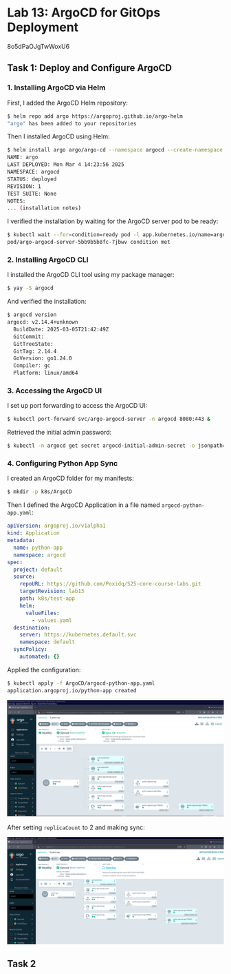 # Lab 13: ArgoCD for GitOps Deployment

8o5dPaOJgTwWoxU6
## Task 1: Deploy and Configure ArgoCD

### 1. Installing ArgoCD via Helm

First, I added the ArgoCD Helm repository:
```bash
$ helm repo add argo https://argoproj.github.io/argo-helm
"argo" has been added to your repositories
```

Then I installed ArgoCD using Helm:
```bash
$ helm install argo argo/argo-cd --namespace argocd --create-namespace
NAME: argo
LAST DEPLOYED: Mon Mar 4 14:23:56 2025
NAMESPACE: argocd
STATUS: deployed
REVISION: 1
TEST SUITE: None
NOTES:
... (installation notes)
```

I verified the installation by waiting for the ArgoCD server pod to be ready:
```bash
$ kubectl wait --for=condition=ready pod -l app.kubernetes.io/name=argocd-server -n argocd --timeout=90s
pod/argo-argocd-server-5bb9b5b8fc-7jbwv condition met
```

### 2. Installing ArgoCD CLI

I installed the ArgoCD CLI tool using my package manager:
```bash
$ yay -S argocd
```

And verified the installation:
```bash
$ argocd version
argocd: v2.14.4+unknown
  BuildDate: 2025-03-05T21:42:49Z
  GitCommit:
  GitTreeState:
  GitTag: 2.14.4
  GoVersion: go1.24.0
  Compiler: gc
  Platform: linux/amd64
```

### 3. Accessing the ArgoCD UI

I set up port forwarding to access the ArgoCD UI:
```bash
$ kubectl port-forward svc/argo-argocd-server -n argocd 8080:443 &
```

Retrieved the initial admin password:
```bash
$ kubectl -n argocd get secret argocd-initial-admin-secret -o jsonpath="{.data.password}" | base64 --decode
```

### 4. Configuring Python App Sync

I created an ArgoCD folder for my manifests:
```bash
$ mkdir -p k8s/ArgoCD
```

Then I defined the ArgoCD Application in a file named `argocd-python-app.yaml`:
```yaml
apiVersion: argoproj.io/v1alpha1
kind: Application
metadata:
  name: python-app
  namespace: argocd
spec:
  project: default
  source:
    repoURL: https://github.com/Poxidq/S25-core-course-labs.git
    targetRevision: lab13
    path: k8s/test-app
    helm:
      valueFiles:
        - values.yaml
  destination:
    server: https://kubernetes.default.svc
    namespace: default
  syncPolicy:
    automated: {}
```

Applied the configuration:
```bash
$ kubectl apply -f ArgoCD/argocd-python-app.yaml
application.argoproj.io/python-app created
```

![](./images/13_1.png)

After setting `replicaCount` to 2 and making sync:

![](./images/13_2.png)

## Task 2
